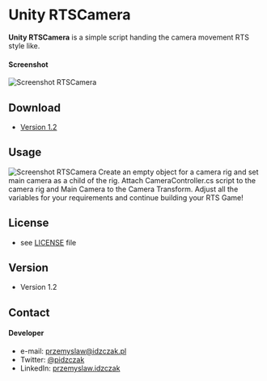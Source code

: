 Unity RTSCamera
======
**Unity RTSCamera** is a simple script handing the camera movement RTS style like.

#### Screenshot
![Screenshot RTSCamera](https://i.imgur.com/4QEVNE5.png "Screenshot RTSCamera")

## Download
* [Version 1.2](https://github.com/idzczakp/unityRTSCamera/archive/master.zip)

## Usage
![Screenshot RTSCamera](https://i.imgur.com/qE4gEdb.png "Screenshot RTSCamera")
Create an empty object for a camera rig and set main camera as a child of the rig. Attach CameraController.cs script to the camera rig and Main Camera to the Camera Transform.
Adjust all the variables for your requirements and continue building your RTS Game!

## License 
* see [LICENSE](https://github.com/idzczakp/unityRTSCamera/blob/master/LICENSE) file

## Version 
* Version 1.2

## Contact
#### Developer
* e-mail: [przemyslaw@idzczak.pl](mailto:przemyslaw@idzczak.pl)
* Twitter: [@pidzczak](https://twitter.com/pidzczak "pidzczak on twitter")
* LinkedIn: [przemyslaw.idzczak](https://www.linkedin.com/in/przemyslawidzczak/)
